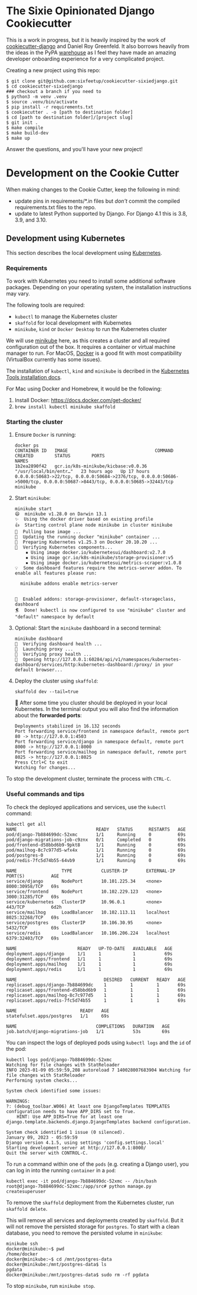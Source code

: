 # The Sixie Opinionated Django Cookiecutter

This is a work in progress, but it is heavily inspired by the work
of [cookiecutter-django](https://github.com/pydanny/cookiecutter-django)
and Daniel Roy Greenfeld. It also borrows heavily from the ideas in the
PyPA [warehouse](https://github.com/pypa/warehouse) as I feel they have 
made an amazing developer onboarding experience for a very complicated
project.

Creating a new project using this repo:

    $ git clone git@github.com:sixfeetup/cookiecutter-sixiedjango.git
    $ cd cookiecutter-sixiedjango
    ### checkout a branch if you need to
    $ python3 -m venv .venv
    $ source .venv/bin/activate
    $ pip install -r requirements.txt
    $ cookiecutter . -o [path to destination folder]
    $ cd [path to destination folder]/[project slug]
    $ git init .
    $ make compile
    $ make build-dev
    $ make up

Answer the questions, and you'll have your new project!

# Development on the Cookie Cutter

When making changes to the Cookie Cutter, keep the following in mind:

* update pins in requirements/*.in files but *don't* commit the compiled requirements.txt
  files to the repo.
* update to latest Python supported by Django. For Django 4.1 this is 3.8, 3.9, and 3.10.


## Development using Kubernetes

This section describes the local development using [Kubernetes](https://kubernetes.io).

### Requirements

To work with Kubernetes you need to install some additional software packages. Depending on your operating system, the installation instructions may vary.

The following tools are required:

- `kubectl` to manage the Kubernetes cluster
- `skaffold` for local development with Kubernetes
- `minikube`, `kind` or `Docker Desktop` to run the Kubernetes cluster

We will use [minikube](https://minikube.sigs.k8s.io/docs/start/) here, as this creates a cluster and all required configuration out of the box. It requires a container or virtual machine manager to run. For MacOS, [Docker](https://docs.docker.com/get-docker/) is a good fit with most compatibility (VirtualBox currently has some issues).

The installation of `kubectl`, `kind` and `minikube` is decribed in the [Kubernetes Tools installation docs](https://kubernetes.io/docs/tasks/tools/).

For Mac using Docker and Homebrew, it would be the following:

1. Install Docker: https://docs.docker.com/get-docker/
1. `brew install kubectl minikube skaffold`

### Starting the cluster

1. Ensure `Docker` is running:
    ```
    docker ps
    CONTAINER ID   IMAGE                                 COMMAND                  CREATED        STATUS        PORTS                                                                                                                        NAMES
    1b2ea2890f42   gcr.io/k8s-minikube/kicbase:v0.0.36   "/usr/local/bin/entr…"   23 hours ago   Up 17 hours   0.0.0.0:50683->22/tcp, 0.0.0.0:50684->2376/tcp, 0.0.0.0:50686->5000/tcp, 0.0.0.0:50687->8443/tcp, 0.0.0.0:50685->32443/tcp   minikube
    ```
1. Start `minikube`:
    ```
    minikube start
    😄  minikube v1.28.0 on Darwin 13.1
    ✨  Using the docker driver based on existing profile
    👍  Starting control plane node minikube in cluster minikube
    🚜  Pulling base image ...
    🏃  Updating the running docker "minikube" container ...
    🐳  Preparing Kubernetes v1.25.3 on Docker 20.10.20 ...
    🔎  Verifying Kubernetes components...
        ▪ Using image docker.io/kubernetesui/dashboard:v2.7.0
        ▪ Using image gcr.io/k8s-minikube/storage-provisioner:v5
        ▪ Using image docker.io/kubernetesui/metrics-scraper:v1.0.8
    💡  Some dashboard features require the metrics-server addon. To enable all features please run:

      minikube addons enable metrics-server	


    🌟  Enabled addons: storage-provisioner, default-storageclass, dashboard
    🏄  Done! kubectl is now configured to use "minikube" cluster and "default" namespace by default
    ```
1. Optional: Start the `minikube` dashboard in a second terminal:
    ```
    minikube dashboard
    🤔  Verifying dashboard health ...
    🚀  Launching proxy ...
    🤔  Verifying proxy health ...
    🎉  Opening http://127.0.0.1:60284/api/v1/namespaces/kubernetes-dashboard/services/http:kubernetes-dashboard:/proxy/ in your default browser...
    ```
1. Deploy the cluster using `skaffold`:
    ```
    skaffold dev --tail=true
    ```
    🎉 After some time you cluster should be deployed in your local Kubernetes. In the terminal output you will also find the information about the **forwarded ports**:
    ```
    Deployments stabilized in 16.132 seconds
    Port forwarding service/frontend in namespace default, remote port 80 -> http://127.0.0.1:4503
    Port forwarding service/django in namespace default, remote port 8000 -> http://127.0.0.1:8000
    Port forwarding service/mailhog in namespace default, remote port 8025 -> http://127.0.0.1:8025
    Press Ctrl+C to exit
    Watching for changes...
    ```

To stop the development cluster, terminate the process with `CTRL-C`.

### Useful commands and tips

To check the deployed applications and services, use the `kubectl` command:

```
kubectl get all
NAME                              READY   STATUS      RESTARTS   AGE
pod/django-7b884699dc-52xmc       1/1     Running     0          69s
pod/django-migrations-job-c9znx   0/1     Completed   0          69s
pod/frontend-d58bbd6b9-9pkt8      1/1     Running     0          69s
pod/mailhog-8c7c977d5-wfx4x       1/1     Running     0          69s
pod/postgres-0                    1/1     Running     0          69s
pod/redis-7fc5d74b55-64vb9        1/1     Running     0          69s

NAME                 TYPE           CLUSTER-IP       EXTERNAL-IP   PORT(S)          AGE
service/django       NodePort       10.101.225.34    <none>        8000:30958/TCP   69s
service/frontend     NodePort       10.102.229.123   <none>        3000:31285/TCP   69s
service/kubernetes   ClusterIP      10.96.0.1        <none>        443/TCP          6d2h
service/mailhog      LoadBalancer   10.102.113.11    localhost     8025:32268/TCP   69s
service/postgres     ClusterIP      10.106.30.95     <none>        5432/TCP         69s
service/redis        LoadBalancer   10.106.206.224   localhost     6379:32403/TCP   69s

NAME                       READY   UP-TO-DATE   AVAILABLE   AGE
deployment.apps/django     1/1     1            1           69s
deployment.apps/frontend   1/1     1            1           69s
deployment.apps/mailhog    1/1     1            1           69s
deployment.apps/redis      1/1     1            1           69s

NAME                                 DESIRED   CURRENT   READY   AGE
replicaset.apps/django-7b884699dc    1         1         1       69s
replicaset.apps/frontend-d58bbd6b9   1         1         1       69s
replicaset.apps/mailhog-8c7c977d5    1         1         1       69s
replicaset.apps/redis-7fc5d74b55     1         1         1       69s

NAME                        READY   AGE
statefulset.apps/postgres   1/1     69s

NAME                              COMPLETIONS   DURATION   AGE
job.batch/django-migrations-job   1/1           53s        69s
```

You can inspect the logs of deployed pods using `kubectl logs` and the `id` of the pod:

```
kubectl logs pod/django-7b884699dc-52xmc
Watching for file changes with StatReloader
INFO 2023-01-09 05:59:59,208 autoreload 7 140028007683904 Watching for file changes with StatReloader
Performing system checks...

System check identified some issues:

WARNINGS:
?: (debug_toolbar.W006) At least one DjangoTemplates TEMPLATES configuration needs to have APP_DIRS set to True.
	HINT: Use APP_DIRS=True for at least one django.template.backends.django.DjangoTemplates backend configuration.

System check identified 1 issue (0 silenced).
January 09, 2023 - 05:59:59
Django version 4.1.5, using settings 'config.settings.local'
Starting development server at http://127.0.0.1:8000/
Quit the server with CONTROL-C.
```

To run a command within one of the `pods` (e.g. creating a Django user), you can log in into the running `container` in a `pod`:

```
kubectl exec -it pod/django-7b884699dc-52xmc -- /bin/bash
root@django-7b884699dc-52xmc:/app/src# python manage.py createsuperuser
```


To remove the `skaffold` deployment from the Kubernetes cluster, run `skaffold delete`.

This will remove all services and deployments created by `skaffold`. But it will not remove the persisted storage for `postgres`. To start with a clean database, you need to remove the persisted volume in `minikube`:

```
minikube ssh
docker@minikube:~$ pwd
/home/docker
docker@minikube:~$ cd /mnt/postgres-data
docker@minikube:/mnt/postgres-data$ ls
pgdata
docker@minikube:/mnt/postgres-data$ sudo rm -rf pgdata
```

To stop `minikube`, run `minikube stop`.
